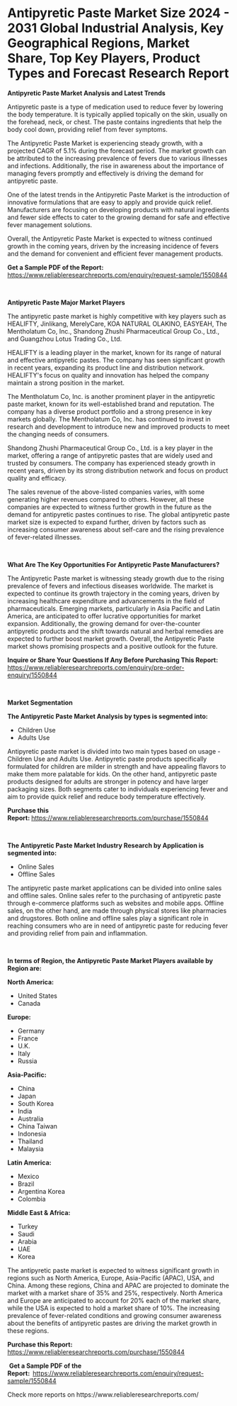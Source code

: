 <p><h1>Antipyretic Paste Market Size 2024 - 2031 Global Industrial Analysis, Key Geographical Regions, Market Share, Top Key Players, Product Types and Forecast Research Report</h1></p><p><strong>Antipyretic Paste Market Analysis and Latest Trends</strong></p>
<p><p>Antipyretic paste is a type of medication used to reduce fever by lowering the body temperature. It is typically applied topically on the skin, usually on the forehead, neck, or chest. The paste contains ingredients that help the body cool down, providing relief from fever symptoms.</p><p>The Antipyretic Paste Market is experiencing steady growth, with a projected CAGR of 5.1% during the forecast period. The market growth can be attributed to the increasing prevalence of fevers due to various illnesses and infections. Additionally, the rise in awareness about the importance of managing fevers promptly and effectively is driving the demand for antipyretic paste.</p><p>One of the latest trends in the Antipyretic Paste Market is the introduction of innovative formulations that are easy to apply and provide quick relief. Manufacturers are focusing on developing products with natural ingredients and fewer side effects to cater to the growing demand for safe and effective fever management solutions.</p><p>Overall, the Antipyretic Paste Market is expected to witness continued growth in the coming years, driven by the increasing incidence of fevers and the demand for convenient and efficient fever management products.</p></p>
<p><strong>Get a Sample PDF of the Report:&nbsp;</strong> <a href="https://www.reliableresearchreports.com/enquiry/request-sample/1550844">https://www.reliableresearchreports.com/enquiry/request-sample/1550844</a></p>
<p>&nbsp;</p>
<p><strong>Antipyretic Paste Major Market Players</strong></p>
<p><p>The antipyretic paste market is highly competitive with key players such as HEALIFTY, Jinlikang, MerelyCare, KOA NATURAL OLAKINO, EASYEAH, The Mentholatum Co, Inc., Shandong Zhushi Pharmaceutical Group Co., Ltd., and Guangzhou Lotus Trading Co., Ltd.</p><p>HEALIFTY is a leading player in the market, known for its range of natural and effective antipyretic pastes. The company has seen significant growth in recent years, expanding its product line and distribution network. HEALIFTY's focus on quality and innovation has helped the company maintain a strong position in the market.</p><p>The Mentholatum Co, Inc. is another prominent player in the antipyretic paste market, known for its well-established brand and reputation. The company has a diverse product portfolio and a strong presence in key markets globally. The Mentholatum Co, Inc. has continued to invest in research and development to introduce new and improved products to meet the changing needs of consumers.</p><p>Shandong Zhushi Pharmaceutical Group Co., Ltd. is a key player in the market, offering a range of antipyretic pastes that are widely used and trusted by consumers. The company has experienced steady growth in recent years, driven by its strong distribution network and focus on product quality and efficacy.</p><p>The sales revenue of the above-listed companies varies, with some generating higher revenues compared to others. However, all these companies are expected to witness further growth in the future as the demand for antipyretic pastes continues to rise. The global antipyretic paste market size is expected to expand further, driven by factors such as increasing consumer awareness about self-care and the rising prevalence of fever-related illnesses.</p></p>
<p>&nbsp;</p>
<p><strong>What Are The Key Opportunities For Antipyretic Paste Manufacturers?</strong></p>
<p><p>The Antipyretic Paste market is witnessing steady growth due to the rising prevalence of fevers and infectious diseases worldwide. The market is expected to continue its growth trajectory in the coming years, driven by increasing healthcare expenditure and advancements in the field of pharmaceuticals. Emerging markets, particularly in Asia Pacific and Latin America, are anticipated to offer lucrative opportunities for market expansion. Additionally, the growing demand for over-the-counter antipyretic products and the shift towards natural and herbal remedies are expected to further boost market growth. Overall, the Antipyretic Paste market shows promising prospects and a positive outlook for the future.</p></p>
<p><strong>Inquire or Share Your Questions If Any Before Purchasing This Report:</strong> <a href="https://www.reliableresearchreports.com/enquiry/pre-order-enquiry/1550844">https://www.reliableresearchreports.com/enquiry/pre-order-enquiry/1550844</a></p>
<p>&nbsp;</p>
<p><strong>Market Segmentation</strong></p>
<p><strong>The Antipyretic Paste Market Analysis by types is segmented into:</strong></p>
<p><ul><li>Children Use</li><li>Adults Use</li></ul></p>
<p><p>Antipyretic paste market is divided into two main types based on usage - Children Use and Adults Use. Antipyretic paste products specifically formulated for children are milder in strength and have appealing flavors to make them more palatable for kids. On the other hand, antipyretic paste products designed for adults are stronger in potency and have larger packaging sizes. Both segments cater to individuals experiencing fever and aim to provide quick relief and reduce body temperature effectively.</p></p>
<p><strong>Purchase this Report:&nbsp;</strong><a href="https://www.reliableresearchreports.com/purchase/1550844">https://www.reliableresearchreports.com/purchase/1550844</a></p>
<p>&nbsp;</p>
<p><strong>The Antipyretic Paste Market Industry Research by Application is segmented into:</strong></p>
<p><ul><li>Online Sales</li><li>Offline Sales</li></ul></p>
<p><p>The antipyretic paste market applications can be divided into online sales and offline sales. Online sales refer to the purchasing of antipyretic paste through e-commerce platforms such as websites and mobile apps. Offline sales, on the other hand, are made through physical stores like pharmacies and drugstores. Both online and offline sales play a significant role in reaching consumers who are in need of antipyretic paste for reducing fever and providing relief from pain and inflammation.</p></p>
<p>&nbsp;</p>
<p><strong>In terms of Region, the Antipyretic Paste Market Players available by Region are:</strong></p>
<p>
    <p> <strong> North America: </strong>
        <ul>
            <li>United States</li>
            <li>Canada</li>
        </ul>
        </p> 
    <p> <strong> Europe: </strong>
        <ul>
            <li>Germany</li>
            <li>France</li>
            <li>U.K.</li>
            <li>Italy</li>
            <li>Russia</li>
        </ul>
        </p> 
    <p> <strong> Asia-Pacific: </strong>
        <ul>
            <li>China</li>
            <li>Japan</li>
            <li>South Korea</li>
            <li>India</li>
            <li>Australia</li>
            <li>China Taiwan</li>
            <li>Indonesia</li>
            <li>Thailand</li>
            <li>Malaysia</li>
        </ul>
        </p> 
    <p> <strong> Latin America: </strong>
        <ul>
            <li>Mexico</li>
            <li>Brazil</li>
            <li>Argentina Korea</li>
            <li>Colombia</li>
        </ul>
        </p> 
    <p> <strong> Middle East & Africa: </strong>
        <ul>
            <li>Turkey</li>
            <li>Saudi</li>
            <li>Arabia</li>
            <li>UAE</li>
            <li>Korea</li>
        </ul>
    </p>
    </p>
<p><p>The antipyretic paste market is expected to witness significant growth in regions such as North America, Europe, Asia-Pacific (APAC), USA, and China. Among these regions, China and APAC are projected to dominate the market with a market share of 35% and 25%, respectively. North America and Europe are anticipated to account for 20% each of the market share, while the USA is expected to hold a market share of 10%. The increasing prevalence of fever-related conditions and growing consumer awareness about the benefits of antipyretic pastes are driving the market growth in these regions.</p></p>
<p><strong>Purchase this Report: </strong><a href="https://www.reliableresearchreports.com/purchase/1550844">https://www.reliableresearchreports.com/purchase/1550844</a></p>
<p>&nbsp;<strong>Get a Sample PDF of the Report:&nbsp;&nbsp;</strong><a href="https://www.reliableresearchreports.com/enquiry/request-sample/1550844">https://www.reliableresearchreports.com/enquiry/request-sample/1550844</a></p>
<p><strong></strong></p>
<p>Check more reports on https://www.reliableresearchreports.com/</p>